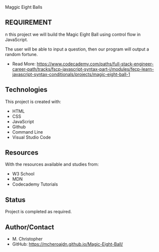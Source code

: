 
Maggic Eight Balls

## REQUIREMENT
n this project we will build the Magic Eight Ball using control flow in JavaScript.

The user will be able to input a question, then our program will output a random fortune.

* Read More: https://www.codecademy.com/paths/full-stack-engineer-career-path/tracks/fscp-javascript-syntax-part-i/modules/fecp-learn-javascript-syntax-conditionals/projects/magic-eight-ball-1

## Technologies
This project is created with:
* HTML
* CSS
* JavaScript
* Github
* Command Line
* Visual Studio Code

## Resources
With the resources available and studies from:
* W3 School
* MDN
* Codecademy Tutorials

## Status
Project is completed as required.

## Author/Contact
* M. Christopher
* GitHub: https://mcheroajdn.github.io/Magic-Eight-Ball/